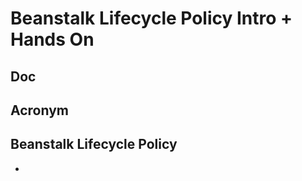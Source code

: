 # Beanstalk Lifecycle Policy Intro + Hands On

## Doc

## Acronym

## Beanstalk Lifecycle Policy
* 
